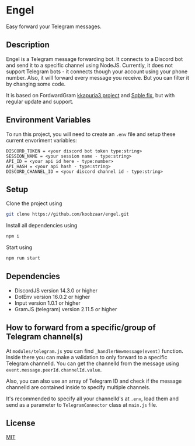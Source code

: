 
# Engel
Easy forward your Telegram messages.
## Description
Engel is a Telegram message forwarding bot. It connects to a Discord bot and send it to a specific channel using NodeJS.
Currently, it does not support Telegram bots - it connects though your account using your phone number.
Also, it will forward every message you receive. But you can filter it by changing some code.

It is based on FordwardGram [kkapuria3 project](https://github.com/Sqble/Telegram-To-Discord-Bot-Fixed) and [Sqble fix](https://github.com/Sqble/Telegram-To-Discord-Bot-Fixed), but with regular update and support.

## Environment Variables

To run this project, you will need to create an `.env` file and setup these current envoriment variables:
```
DISCORD_TOKEN = <your discord bot token type:string>
SESSION_NAME = <your session name - type:string> 
API_ID = <your api id here - type:number>
API_HASH = <your api hash - type:string>
DISCORD_CHANNEL_ID = <your discord channel id - type:string>
```

## Setup

Clone the project using 

```bash
git clone https://github.com/koobzaar/engel.git
```

Install all dependencies using 
```bash
npm i
```


Start using
```bash
npm run start
```
## Dependencies

- DiscordJS version 14.3.0 or higher
- DotEnv version 16.0.2 or higher
- Input version 1.0.1 or higher
- GramJS (telegram) version 2.11.5 or higher

## How to forward from a specific/group of Telegram channel(s)

At `modules/telegram.js` you can find `_handlerNewmessage(event)` function. Inside there you can make a validation to only forward to a specific Telegram channelId. You can get the channelId from the message using `event.message.peerId.channelId.value`.

Also, you can also use an array of Telegram ID and check if the message channelId are contained inside to specify multiple channels.

It's recommended to specify all your channelId's at `.env`, load them and send as a parameter to `TelegramConnector` class at `main.js` file.


## License

[MIT](https://choosealicense.com/licenses/mit/)

